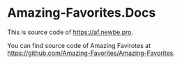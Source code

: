 # Amazing-Favorites.Docs

This is source code of https://af.newbe.pro.

You can find source code of Amazing Favirotes at https://github.com/Amazing-Favorites/Amazing-Favorites.

